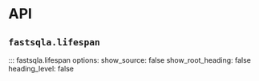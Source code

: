 # API

## `fastsqla.lifespan`

::: fastsqla.lifespan
    options:
        show_source: false
        show_root_heading: false
        heading_level: false

